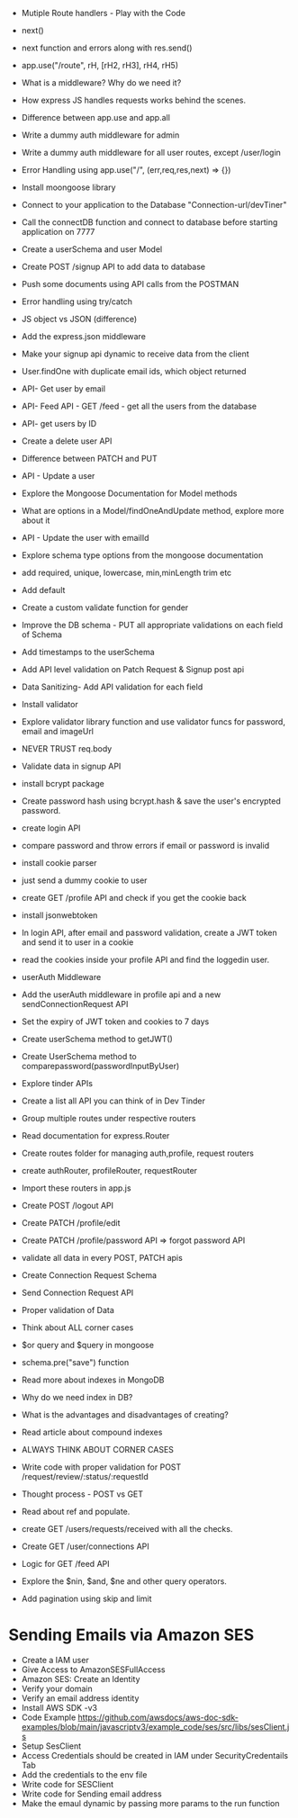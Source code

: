 - Mutiple Route handlers - Play with the Code
- next()
- next function and errors along with res.send()
- app.use("/route", rH, [rH2, rH3], rH4, rH5)
- What is a middleware? Why do we need it?
- How express JS handles requests works behind the scenes.
- Difference between app.use and app.all
- Write a dummy auth middleware for admin
- Write a dummy auth middleware for all user routes, except /user/login
- Error Handling using app.use("/", (err,req,res,next) => {})

- Install moongoose library
- Connect to your application to the Database "Connection-url/devTiner"
- Call the connectDB function and connect to database before starting application on 7777
- Create a userSchema and user Model
- Create POST /signup API to add data to database
- Push some documents using API calls from the POSTMAN
- Error handling using try/catch

- JS object vs JSON (difference)
- Add the express.json middleware
- Make your signup api dynamic to receive data from the client
- User.findOne with duplicate email ids, which object returned
- API- Get user by email
- API- Feed API - GET /feed - get all the users from the database
- API- get users by ID
- Create a delete user API
- Difference between PATCH and PUT
- API - Update a user
- Explore the Mongoose Documentation for Model methods
- What are options in a Model/findOneAndUpdate method, explore more about it
- API - Update the user with emailId

- Explore schema type options from the mongoose documentation
- add required, unique, lowercase, min,minLength trim etc
- Add default
- Create a custom validate function for gender
- Improve the DB schema - PUT all appropriate validations on each field of Schema
- Add timestamps to the userSchema
- Add API level validation on Patch Request & Signup post api
- Data Sanitizing- Add API validation for each field
- Install validator
- Explore validator library function and use validator funcs for password, email and imageUrl
- NEVER TRUST req.body

- Validate data in signup API
- install bcrypt package
- Create password hash using bcrypt.hash & save the user's encrypted password.
- create login API
- compare password and throw errors if email or password is invalid

- install cookie parser
- just send a dummy cookie to user
- create GET /profile API and check if you get the cookie back
- install jsonwebtoken
- In login API, after email and password validation, create a JWT token and send it to user in a cookie
- read the cookies inside your profile API and find the loggedin user.
- userAuth Middleware
- Add the userAuth middleware in profile api and a new sendConnectionRequest API
- Set the expiry of JWT token and cookies to 7 days
- Create userSchema method to getJWT()
- Create UserSchema method to comparepassword(passwordInputByUser)

- Explore tinder APIs
- Create a list all API you can think of in Dev Tinder
- Group multiple routes under respective routers
- Read documentation for express.Router
- Create routes folder for managing auth,profile, request routers
- create authRouter, profileRouter, requestRouter
- Import these routers in app.js
- Create POST /logout API
- Create PATCH /profile/edit
- Create PATCH /profile/password API => forgot password API
- validate all data in every POST, PATCH apis

- Create Connection Request Schema
- Send Connection Request API
- Proper validation of Data
- Think about ALL corner cases
- $or query and $query in mongoose
- schema.pre("save") function
- Read more about indexes in MongoDB
- Why do we need index in DB?
- What is the advantages and disadvantages of creating?
- Read article about compound indexes
- ALWAYS THINK ABOUT CORNER CASES

- Write code with proper validation for POST /request/review/:status/:requestId
- Thought process - POST vs GET
- Read about ref and populate.
- create GET /users/requests/received with all the checks.
- Create GET /user/connections API

- Logic for GET /feed API
- Explore the $nin, $and, $ne and other query operators.
- Add pagination using skip and limit


# Sending Emails via Amazon SES

- Create a IAM user
- Give Access to AmazonSESFullAccess
- Amazon SES: Create an Identity
- Verify your domain
- Verify an email address identity
- Install AWS SDK -v3
- Code Example https://github.com/awsdocs/aws-doc-sdk-examples/blob/main/javascriptv3/example_code/ses/src/libs/sesClient.js
- Setup SesClient
- Access Credentials should be created in IAM under SecurityCredentails Tab
- Add the credentials to the env file
- Write code for SESClient
- Write code for Sending email address
- Make the emaul dynamic by passing more params to the run function
